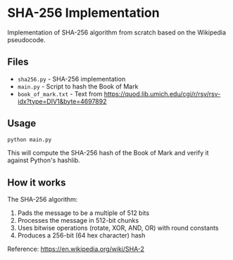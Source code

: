 # SHA-256 Implementation

Implementation of SHA-256 algorithm from scratch based on the Wikipedia pseudocode.

## Files

- `sha256.py` - SHA-256 implementation
- `main.py` - Script to hash the Book of Mark
- `book_of_mark.txt` - Text from https://quod.lib.umich.edu/cgi/r/rsv/rsv-idx?type=DIV1&byte=4697892

## Usage

```bash
python main.py
```

This will compute the SHA-256 hash of the Book of Mark and verify it against Python's hashlib.

## How it works

The SHA-256 algorithm:
1. Pads the message to be a multiple of 512 bits
2. Processes the message in 512-bit chunks
3. Uses bitwise operations (rotate, XOR, AND, OR) with round constants
4. Produces a 256-bit (64 hex character) hash

Reference: https://en.wikipedia.org/wiki/SHA-2
